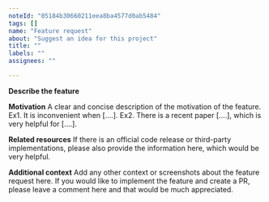```yaml
---
noteId: "05184b30660211eea8ba4577d0ab5484"
tags: []
name: "Feature request"
about: "Suggest an idea for this project"
title: ""
labels: ""
assignees: ""

---
```


**Describe the feature**

**Motivation**
A clear and concise description of the motivation of the feature.
Ex1. It is inconvenient when [....].
Ex2. There is a recent paper [....], which is very helpful for [....].

**Related resources**
If there is an official code release or third-party implementations, please also provide the information here, which would be very helpful.

**Additional context**
Add any other context or screenshots about the feature request here.
If you would like to implement the feature and create a PR, please leave a comment here and that would be much appreciated.

